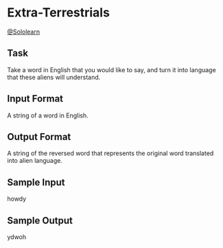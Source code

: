 # Extra-Terrestrials

[@Sololearn](sololearn.com)

## Task

Take a word in English that you would like to say, and turn it into language that these aliens will understand.

## Input Format

A string of a word in English.

## Output Format

A string of the reversed word that represents the original word translated into alien language.

## Sample Input

howdy

## Sample Output

ydwoh
